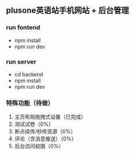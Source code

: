 ## plusone英语站手机网站 + 后台管理

### run fontend
+ npm install
+ npm run dev

### run server
+ cd backend
+ npm install
+ npm run dev

### 特殊功能（待做）
1. 主页布局拖拽式设置（已完成）
2. 测试试卷（0%）
3. 断点续传/秒传资源（0%）
4. 评论（含消息推送）（0%）
5. 后台访问权限（0%）
